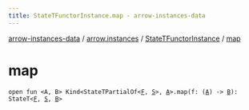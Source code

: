 ```yaml
---
title: StateTFunctorInstance.map - arrow-instances-data
---
```


[arrow-instances-data](../../index.html) / [arrow.instances](../index.html) / [StateTFunctorInstance](index.html) / [map](./map.html)

# map

`open fun <A, B> Kind<StateTPartialOf<`[`F`](index.html#F)`, `[`S`](index.html#S)`>, `[`A`](map.html#A)`>.map(f: (`[`A`](map.html#A)`) -> `[`B`](map.html#B)`): StateT<`[`F`](index.html#F)`, `[`S`](index.html#S)`, `[`B`](map.html#B)`>`